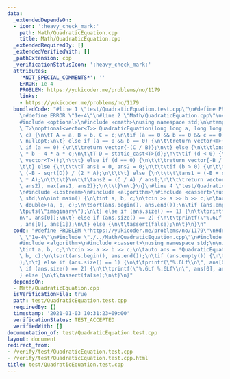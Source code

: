 ```yaml
---
data:
  _extendedDependsOn:
  - icon: ':heavy_check_mark:'
    path: Math/QuadraticEquation.cpp
    title: Math/QuadraticEquation.cpp
  _extendedRequiredBy: []
  _extendedVerifiedWith: []
  _pathExtension: cpp
  _verificationStatusIcon: ':heavy_check_mark:'
  attributes:
    '*NOT_SPECIAL_COMMENTS*': ''
    ERROR: 1e-4
    PROBLEM: https://yukicoder.me/problems/no/1179
    links:
    - https://yukicoder.me/problems/no/1179
  bundledCode: "#line 1 \"test/QuadraticEquation.test.cpp\"\n#define PROBLEM \"https://yukicoder.me/problems/no/1179\"\
    \n#define ERROR \"1e-4\"\n#line 2 \"Math/QuadraticEquation.cpp\"\n#include <vector>\n\
    #include <optional>\n#include <cmath>\nusing namespace std;\n\ntemplate <class\
    \ T>\noptional<vector<T>> QuadraticEquation(long long a, long long b, long long\
    \ c) {\n\tT A = a, B = b, C = c;\n\tif (a == 0 && b == 0 && c == 0) {\n\t\treturn\
    \ nullopt;\n\t} else if (a == 0 && b == 0) {\n\t\treturn vector<T>();\n\t} else\
    \ if (a == 0) {\n\t\treturn vector{-(C / B)};\n\t} else {\n\t\tlong long d = b\
    \ * b - 4 * a * c;\n\t\tT D = static_cast<T>(d);\n\t\tif (d < 0) {\n\t\t\treturn\
    \ vector<T>();\n\t\t} else if (d == 0) {\n\t\t\treturn vector{-B / (2 * A)};\n\
    \t\t} else {\n\t\t\tT ans1 = 0, ans2 = 0;\n\t\t\tif (b > 0) {\n\t\t\t\tans1 =\
    \ (-B - sqrt(D)) / (2 * A);\n\t\t\t} else {\n\t\t\t\tans1 = (-B + sqrt(D)) / (2\
    \ * A);\n\t\t\t}\n\t\t\tans2 = (C / A) / ans1;\n\t\t\treturn vector{min(ans1,\
    \ ans2), max(ans1, ans2)};\n\t\t}\n\t}\n}\n#line 4 \"test/QuadraticEquation.test.cpp\"\
    \n#include <iostream>\n#include <algorithm>\n#include <cassert>\nusing namespace\
    \ std;\n\nint main() {\n\tint a, b, c;\n\tcin >> a >> b >> c;\n\tauto ans = *QuadraticEquation<long\
    \ double>(a, b, c);\n\tsort(ans.begin(), ans.end());\n\tif (ans.empty()) {\n\t\
    \tputs(\"imaginary\");\n\t} else if (ans.size() == 1) {\n\t\tprintf(\"%.6Lf\\\
    n\", ans[0]);\n\t} else if (ans.size() == 2) {\n\t\tprintf(\"%.6Lf %.6Lf\\n\"\
    , ans[0], ans[1]);\n\t} else {\n\t\tassert(false);\n\t}\n}\n"
  code: "#define PROBLEM \"https://yukicoder.me/problems/no/1179\"\n#define ERROR\
    \ \"1e-4\"\n#include \"./../Math/QuadraticEquation.cpp\"\n#include <iostream>\n\
    #include <algorithm>\n#include <cassert>\nusing namespace std;\n\nint main() {\n\
    \tint a, b, c;\n\tcin >> a >> b >> c;\n\tauto ans = *QuadraticEquation<long double>(a,\
    \ b, c);\n\tsort(ans.begin(), ans.end());\n\tif (ans.empty()) {\n\t\tputs(\"imaginary\"\
    );\n\t} else if (ans.size() == 1) {\n\t\tprintf(\"%.6Lf\\n\", ans[0]);\n\t} else\
    \ if (ans.size() == 2) {\n\t\tprintf(\"%.6Lf %.6Lf\\n\", ans[0], ans[1]);\n\t\
    } else {\n\t\tassert(false);\n\t}\n}"
  dependsOn:
  - Math/QuadraticEquation.cpp
  isVerificationFile: true
  path: test/QuadraticEquation.test.cpp
  requiredBy: []
  timestamp: '2021-01-03 10:31:23+09:00'
  verificationStatus: TEST_ACCEPTED
  verifiedWith: []
documentation_of: test/QuadraticEquation.test.cpp
layout: document
redirect_from:
- /verify/test/QuadraticEquation.test.cpp
- /verify/test/QuadraticEquation.test.cpp.html
title: test/QuadraticEquation.test.cpp
---
```

